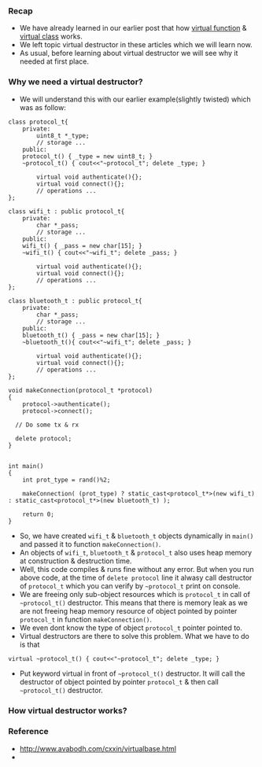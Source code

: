 ### Recap
- We have already learned in our earlier post that how [virtual function]() & [virtual class]() works.
- We left topic virtual destructor in these articles which we will learn now.
- As usual, before learning about virtual destructor we will see why it needed at first place.
### Why we need a virtual destructor?
- We will understand this with our earlier example(slightly twisted) which was as follow:
```
class protocol_t{
	private:
		uint8_t *_type;
		// storage ...
	public:
    protocol_t() { _type = new uint8_t; }
    ~protocol_t() { cout<<"~protocol_t"; delete _type; }

		virtual void authenticate(){};
		virtual void connect(){};
		// operations ...
};

class wifi_t : public protocol_t{
	private:
		char *_pass;
		// storage ...
	public:
    wifi_t() { _pass = new char[15]; }
    ~wifi_t() { cout<<"~wifi_t"; delete _pass; }

		virtual void authenticate(){};
		virtual void connect(){};
		// operations ...
};

class bluetooth_t : public protocol_t{
	private:
		char *_pass;
		// storage ...
	public:
    bluetooth_t() { _pass = new char[15]; }
    ~bluetooth_t(){ cout<<"~wifi_t"; delete _pass; }

		virtual void authenticate(){};
		virtual void connect(){};
		// operations ...
};

void makeConnection(protocol_t *protocol)
{
	protocol->authenticate();
	protocol->connect();
  
  // Do some tx & rx
  
  delete protocol;
}	


int main()
{
	int prot_type = rand()%2;
  
	makeConnection( (prot_type) ? static_cast<protocol_t*>(new wifi_t) : static_cast<protocol_t*>(new bluetooth_t) );	

	return 0;
}
```
- So, we have created `wifi_t` & `bluetooth_t` objects dynamically in `main()` and passed it to function `makeConnection()`.
- An objects of `wifi_t`, `bluetooth_t` & `protocol_t` also uses heap memory at construction & destruction time.
- Well, this code compiles & runs fine without any error. But when you run above code, at the time of `delete protocol` line it alwasy call destructor of `protocol_t` which you can verify by `~protocol_t` print on console.
- We are freeing only sub-object resources which is `protocol_t` in call of `~protocol_t()` destructor. This means that there is memory leak as we are not freeing heap memory resource of object pointed by pointer `protocol_t` in function `makeConnection()`.
- We even dont know the type of object `protocol_t` pointer pointed to.
- Virtual destructors are there to solve this problem. What we have to do is that
```
virtual ~protocol_t() { cout<<"~protocol_t"; delete _type; }
```
- Put keyword virtual in front of `~protocol_t()` destructor. It will call the destructor of object pointed by pointer `protocol_t` & then call `~protocol_t()` destructor.

### How virtual destructor works?

### Reference 
- http://www.avabodh.com/cxxin/virtualbase.html
- 
